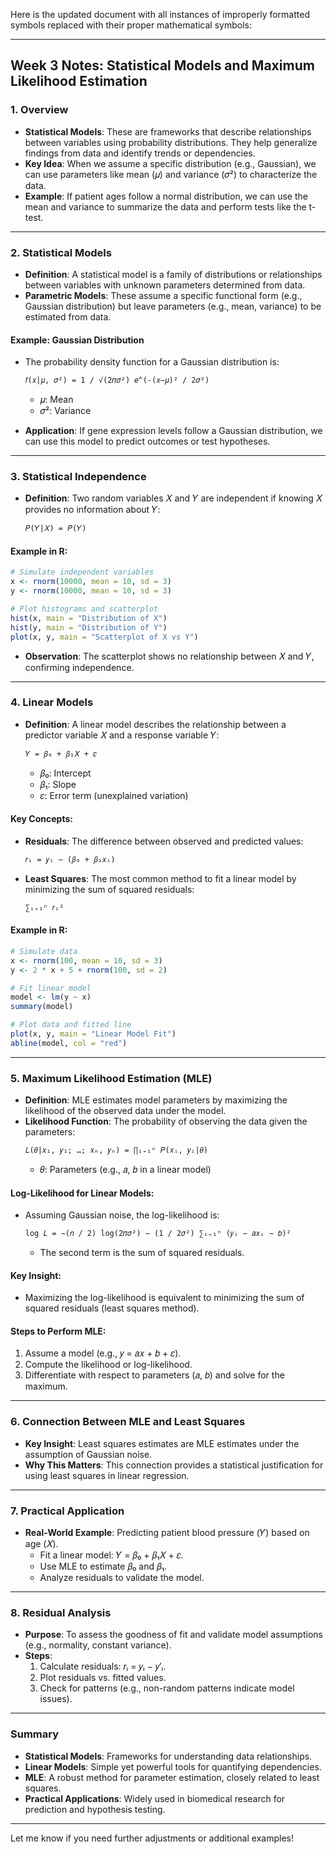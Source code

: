 Here is the updated document with all instances of improperly formatted symbols replaced with their proper mathematical symbols:

---

## **Week 3 Notes: Statistical Models and Maximum Likelihood Estimation**

### **1. Overview**
- **Statistical Models**: These are frameworks that describe relationships between variables using probability distributions. They help generalize findings from data and identify trends or dependencies.
- **Key Idea**: When we assume a specific distribution (e.g., Gaussian), we can use parameters like mean (𝜇) and variance (𝜎²) to characterize the data.
- **Example**: If patient ages follow a normal distribution, we can use the mean and variance to summarize the data and perform tests like the t-test.

---

### **2. Statistical Models**
- **Definition**: A statistical model is a family of distributions or relationships between variables with unknown parameters determined from data.
- **Parametric Models**: These assume a specific functional form (e.g., Gaussian distribution) but leave parameters (e.g., mean, variance) to be estimated from data.
  
#### **Example: Gaussian Distribution**
- The probability density function for a Gaussian distribution is:
  ```markdown
  𝑓(𝑥|𝜇, 𝜎²) = 1 / √(2𝜋𝜎²) 𝑒^(-(𝑥−𝜇)² / 2𝜎²)
  ```
  - 𝜇: Mean
  - 𝜎²: Variance

- **Application**: If gene expression levels follow a Gaussian distribution, we can use this model to predict outcomes or test hypotheses.

---

### **3. Statistical Independence**
- **Definition**: Two random variables 𝑋 and 𝑌 are independent if knowing 𝑋 provides no information about 𝑌:
  ```markdown
  𝑃(𝑌|𝑋) = 𝑃(𝑌)
  ```

#### **Example in R**:
```R
# Simulate independent variables
x <- rnorm(10000, mean = 10, sd = 3)
y <- rnorm(10000, mean = 10, sd = 3)

# Plot histograms and scatterplot
hist(x, main = "Distribution of X")
hist(y, main = "Distribution of Y")
plot(x, y, main = "Scatterplot of X vs Y")
```
- **Observation**: The scatterplot shows no relationship between 𝑋 and 𝑌, confirming independence.

---

### **4. Linear Models**
- **Definition**: A linear model describes the relationship between a predictor variable 𝑋 and a response variable 𝑌:
  ```markdown
  𝑌 = 𝛽₀ + 𝛽₁𝑋 + 𝜀
  ```
  - 𝛽₀: Intercept
  - 𝛽₁: Slope
  - 𝜀: Error term (unexplained variation)

#### **Key Concepts**:
- **Residuals**: The difference between observed and predicted values:
  ```markdown
  𝑟ᵢ = 𝑦ᵢ − (𝛽₀ + 𝛽₁𝑥ᵢ)
  ```
- **Least Squares**: The most common method to fit a linear model by minimizing the sum of squared residuals:
  ```markdown
  ∑ᵢ₌₁ⁿ 𝑟ᵢ²
  ```

#### **Example in R**:
```R
# Simulate data
x <- rnorm(100, mean = 10, sd = 3)
y <- 2 * x + 5 + rnorm(100, sd = 2)

# Fit linear model
model <- lm(y ~ x)
summary(model)

# Plot data and fitted line
plot(x, y, main = "Linear Model Fit")
abline(model, col = "red")
```

---

### **5. Maximum Likelihood Estimation (MLE)**
- **Definition**: MLE estimates model parameters by maximizing the likelihood of the observed data under the model.
- **Likelihood Function**: The probability of observing the data given the parameters:
  ```markdown
  𝐿(𝜃|𝑥₁, 𝑦₁; …; 𝑥ₙ, 𝑦ₙ) = ∏ᵢ₌₁ⁿ 𝑃(𝑥ᵢ, 𝑦ᵢ|𝜃)
  ```
  - 𝜃: Parameters (e.g., 𝑎, 𝑏 in a linear model)

#### **Log-Likelihood for Linear Models**:
- Assuming Gaussian noise, the log-likelihood is:
  ```markdown
  log 𝐿 = −(𝑛 / 2) log(2𝜋𝜎²) − (1 / 2𝜎²) ∑ᵢ₌₁ⁿ (𝑦ᵢ − 𝑎𝑥ᵢ − 𝑏)²
  ```
  - The second term is the sum of squared residuals.

#### **Key Insight**:
- Maximizing the log-likelihood is equivalent to minimizing the sum of squared residuals (least squares method).

#### **Steps to Perform MLE**:
1. Assume a model (e.g., 𝑦 = 𝑎𝑥 + 𝑏 + 𝜀).
2. Compute the likelihood or log-likelihood.
3. Differentiate with respect to parameters (𝑎, 𝑏) and solve for the maximum.

---

### **6. Connection Between MLE and Least Squares**
- **Key Insight**: Least squares estimates are MLE estimates under the assumption of Gaussian noise.
- **Why This Matters**: This connection provides a statistical justification for using least squares in linear regression.

---

### **7. Practical Application**
- **Real-World Example**: Predicting patient blood pressure (𝑌) based on age (𝑋).
  - Fit a linear model: 𝑌 = 𝛽₀ + 𝛽₁𝑋 + 𝜀.
  - Use MLE to estimate 𝛽₀ and 𝛽₁.
  - Analyze residuals to validate the model.

---

### **8. Residual Analysis**
- **Purpose**: To assess the goodness of fit and validate model assumptions (e.g., normality, constant variance).
- **Steps**:
  1. Calculate residuals: 𝑟ᵢ = 𝑦ᵢ − 𝑦′ᵢ.
  2. Plot residuals vs. fitted values.
  3. Check for patterns (e.g., non-random patterns indicate model issues).

---

### **Summary**
- **Statistical Models**: Frameworks for understanding data relationships.
- **Linear Models**: Simple yet powerful tools for quantifying dependencies.
- **MLE**: A robust method for parameter estimation, closely related to least squares.
- **Practical Applications**: Widely used in biomedical research for prediction and hypothesis testing.

---

Let me know if you need further adjustments or additional examples!